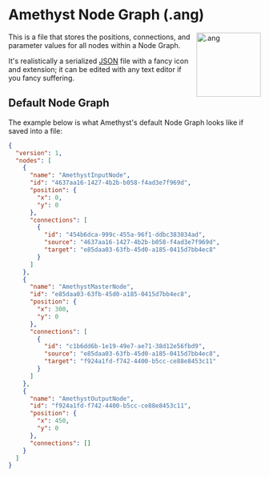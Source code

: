 # Amethyst Node Graph (.ang)

<img align="right" src="https://github.com/Geoxor/amethyst/raw/master/assets/images/ang.png" alt=".ang" width="128"/>

This is a file that stores the positions, connections, and parameter values for all nodes within a Node Graph.

It's realistically a serialized [JSON](https://en.wikipedia.org/wiki/JSON) file with a fancy icon and extension; it can be edited with any text editor if you fancy suffering.

## Default Node Graph
The example below is what Amethyst's default Node Graph looks like if saved into a file:
```json
{
  "version": 1,
  "nodes": [
    {
      "name": "AmethystInputNode",
      "id": "4637aa16-1427-4b2b-b058-f4ad3e7f969d",
      "position": {
        "x": 0,
        "y": 0
      },
      "connections": [
        {
          "id": "454b6dca-999c-455a-96f1-ddbc383034ad",
          "source": "4637aa16-1427-4b2b-b058-f4ad3e7f969d",
          "target": "e85daa03-63fb-45d0-a185-0415d7bb4ec8"
        }
      ]
    },
    {
      "name": "AmethystMasterNode",
      "id": "e85daa03-63fb-45d0-a185-0415d7bb4ec8",
      "position": {
        "x": 300,
        "y": 0
      },
      "connections": [
        {
          "id": "c1b6dd6b-1e19-49e7-ae71-38d12e56fbd9",
          "source": "e85daa03-63fb-45d0-a185-0415d7bb4ec8",
          "target": "f924a1fd-f742-4400-b5cc-ce88e8453c11"
        }
      ]
    },
    {
      "name": "AmethystOutputNode",
      "id": "f924a1fd-f742-4400-b5cc-ce88e8453c11",
      "position": {
        "x": 450,
        "y": 0
      },
      "connections": []
    }
  ]
}
```
